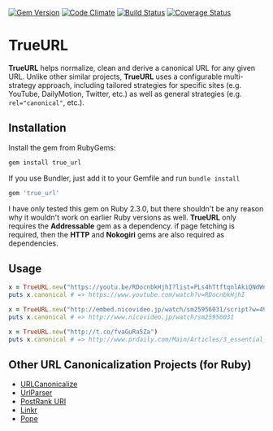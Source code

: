 [![Gem Version](https://badge.fury.io/rb/true_url.svg)](https://badge.fury.io/rb/true_url)
[![Code Climate](https://codeclimate.com/github/armchairtheorist/true_url/badges/gpa.svg)](https://codeclimate.com/github/armchairtheorist/true_url)
[![Build Status](https://travis-ci.org/armchairtheorist/true_url.svg?branch=master)](https://travis-ci.org/armchairtheorist/true_url)
[![Coverage Status](https://coveralls.io/repos/github/armchairtheorist/true_url/badge.svg?branch=master)](https://coveralls.io/github/armchairtheorist/true_url?branch=master)

# TrueURL

**TrueURL** helps normalize, clean and derive a canonical URL for any given URL. Unlike other similar projects, **TrueURL** uses a configurable multi-strategy approach, including tailored strategies for specific sites (e.g. YouTube, DailyMotion, Twitter, etc.) as well as general strategies (e.g. ```rel="canonical"```, etc.). 

## Installation

Install the gem from RubyGems:

```bash
gem install true_url
```

If you use Bundler, just add it to your Gemfile and run `bundle install`

```ruby
gem 'true_url'
```

I have only tested this gem on Ruby 2.3.0, but there shouldn't be any reason why it wouldn't work on earlier Ruby versions as well. **TrueURL** only requires the **Addressable** gem as a dependency. if page fetching is required, then the **HTTP** and **Nokogiri** gems are also required as dependencies. 

## Usage

```ruby
x = TrueURL.new("https://youtu.be/RDocnbkHjhI?list=PLs4hTtftqnlAkiQNdWn6bbKUr-P1wuSm0")
puts x.canonical # => https://www.youtube.com/watch?v=RDocnbkHjhI

x = TrueURL.new("http://embed.nicovideo.jp/watch/sm25956031/script?w=490&h=307&redirect=1")
puts x.canonical # => http://www.nicovideo.jp/watch/sm25956031

x = TrueURL.new("http://t.co/fvaGuRa5Za")
puts x.canonical # => http://www.prdaily.com/Main/Articles/3_essential_skills_for_todays_PR_pro__18404.aspx
```

## Other URL Canonicalization Projects (for Ruby)

* [URLCanonicalize](https://github.com/dominicsayers/url_canonicalize)
* [UrlParser](https://github.com/activefx/url_parser)
* [PostRank URI](https://github.com/postrank-labs/postrank-uri)
* [Linkr](https://github.com/bbc/linkr)
* [Pope](https://github.com/socksforrobots/pope)
